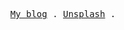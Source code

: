<p align="center">
  <samp>
    <a href="https://www.jiaxin.im">My blog</a> .
    <a href="https://unsplash.com/@truth6474">Unsplash</a> .
  </samp>
</p>
